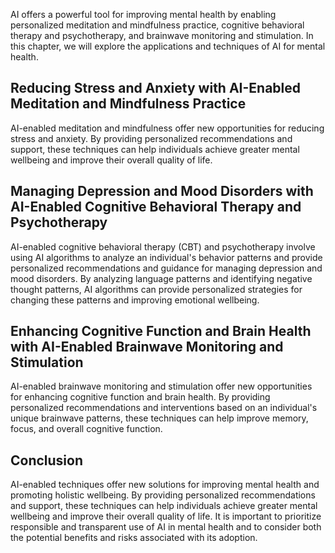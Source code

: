 

AI offers a powerful tool for improving mental health by enabling personalized meditation and mindfulness practice, cognitive behavioral therapy and psychotherapy, and brainwave monitoring and stimulation. In this chapter, we will explore the applications and techniques of AI for mental health.

Reducing Stress and Anxiety with AI-Enabled Meditation and Mindfulness Practice
-------------------------------------------------------------------------------

AI-enabled meditation and mindfulness offer new opportunities for reducing stress and anxiety. By providing personalized recommendations and support, these techniques can help individuals achieve greater mental wellbeing and improve their overall quality of life.

Managing Depression and Mood Disorders with AI-Enabled Cognitive Behavioral Therapy and Psychotherapy
-----------------------------------------------------------------------------------------------------

AI-enabled cognitive behavioral therapy (CBT) and psychotherapy involve using AI algorithms to analyze an individual's behavior patterns and provide personalized recommendations and guidance for managing depression and mood disorders. By analyzing language patterns and identifying negative thought patterns, AI algorithms can provide personalized strategies for changing these patterns and improving emotional wellbeing.

Enhancing Cognitive Function and Brain Health with AI-Enabled Brainwave Monitoring and Stimulation
--------------------------------------------------------------------------------------------------

AI-enabled brainwave monitoring and stimulation offer new opportunities for enhancing cognitive function and brain health. By providing personalized recommendations and interventions based on an individual's unique brainwave patterns, these techniques can help improve memory, focus, and overall cognitive function.

Conclusion
----------

AI-enabled techniques offer new solutions for improving mental health and promoting holistic wellbeing. By providing personalized recommendations and support, these techniques can help individuals achieve greater mental wellbeing and improve their overall quality of life. It is important to prioritize responsible and transparent use of AI in mental health and to consider both the potential benefits and risks associated with its adoption.
